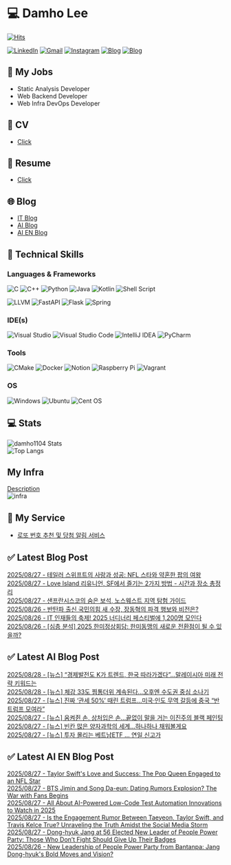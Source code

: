 
# 💻 Damho Lee

[![Hits](https://hits.seeyoufarm.com/api/count/incr/badge.svg?url=https%3A%2F%2Fgithub.com%2Fdamho1104&count_bg=%233D9CC8&title_bg=%23555555&icon=&icon_color=%23E7E7E7&title=hits&edge_flat=false)](https://hits.seeyoufarm.com)  

[![LinkedIn](https://img.shields.io/badge/Linkedin-%230077B5.svg?style=flat&logo=linkedin&logoColor=white)](https://www.linkedin.com/in/damho1104/)
[![Gmail](https://img.shields.io/badge/Gmail-D14836?style=flat&logo=gmail&logoColor=white)](mailto:damho1104@gmail.com)
[![Instagram](https://img.shields.io/badge/Instargram-%23E4405F.svg?style=flat&logo=Instagram&logoColor=white)](https://www.instagram.com/damho1104/)
[![Blog](https://img.shields.io/badge/Blog-%23000000.svg?style=flat&logo=Tistory&logoColor=white)](https://dmomo.co.kr/)
[![Blog](https://img.shields.io/badge/Blog-%23000000.svg?style=flat&logo=WordPress&logoColor=white)](https://blog.ai.dmomo.co.kr/)

## 📃 My Jobs
- Static Analysis Developer
- Web Backend Developer
- Web Infra DevOps Developer

## 📰 CV
- [Click](https://resume.dmomo.net/damho.lee/resume)  

## 📘 Resume
- [Click](https://damho1104.notion.site/8af3191b9815406d95708d9a0cea5a9e)  

## 🌐 Blog
- [IT Blog](https://dmomo.co.kr/)
- [AI Blog](https://blog.ai.dmomo.co.kr/)
- [AI EN Blog](https://ai.trend.dmomo.co.kr/)

## 💪 Technical Skills
### Languages & Frameworks
![C](https://img.shields.io/badge/c-%2300599C.svg?style=flat&logo=c&logoColor=white)
![C++](https://img.shields.io/badge/c++-%2300599C.svg?style=flat&logo=c%2B%2B&logoColor=white)
![Python](https://img.shields.io/badge/Python-3776AB.svg?&style=flat&logo=Python&logoColor=white)
![Java](https://img.shields.io/badge/java-%23ED8B00.svg?style=flat&logo=openjdk&logoColor=white)
![Kotlin](https://img.shields.io/badge/Kotlin-%237F52FF.svg?style=flat&logo=Kotlin&logoColor=white)
![Shell Script](https://img.shields.io/badge/Shell_script-%23121011.svg?style=flat&logo=gnu-bash&logoColor=white)  
  
![LLVM](https://img.shields.io/badge/LLVM/Clang-000B1D.svg?&style=flat&logo=LLVM&logoColor=white)
![FastAPI](https://img.shields.io/badge/FastAPI-005571?style=flat&logo=fastapi)
![Flask](https://img.shields.io/badge/Flask-%23000.svg?style=flat&logo=flask&logoColor=white)
![Spring](https://img.shields.io/badge/Springboot-%236DB33F.svg?style=flat&logo=spring&logoColor=white)
  
  
### IDE(s)
![Visual Studio](https://img.shields.io/badge/Visual%20Studio-5C2D91.svg?style=flat&logo=visual-studio&logoColor=white) 
![Visual Studio Code](https://img.shields.io/badge/Visual%20Studio%20Code-0078d7.svg?style=flat&logo=visual-studio-code&logoColor=white)
![IntelliJ IDEA](https://img.shields.io/badge/IntelliJIDEA-000000.svg?style=flat&logo=intellij-idea&logoColor=white) 
![PyCharm](https://img.shields.io/badge/PyCharm-143?style=flat&logo=pycharm&logoColor=black&color=black&labelColor=green) 


### Tools
![CMake](https://img.shields.io/badge/CMake-%23008FBA.svg?style=flat&logo=cmake&logoColor=white)
![Docker](https://img.shields.io/badge/docker-%230db7ed.svg?style=flat&logo=docker&logoColor=white)
![Notion](https://img.shields.io/badge/Notion-%23000000.svg?style=flat&logo=notion&logoColor=white)
![Raspberry Pi](https://img.shields.io/badge/-RaspberryPi-C51A4A?style=flat&logo=Raspberry-Pi)
![Vagrant](https://img.shields.io/badge/Vagrant-%231563FF.svg?style=flat&logo=vagrant&logoColor=white)


### OS
![Windows](https://img.shields.io/badge/Windows-0078D6?style=flat&logo=windows&logoColor=white)
![Ubuntu](https://img.shields.io/badge/Ubuntu-E95420?style=flat&logo=ubuntu&logoColor=white)
![Cent OS](https://img.shields.io/badge/Cent%20OS-002260?style=flat&logo=centos&logoColor=F0F0F0)


## :computer: Stats
![damho1104 Stats](https://github-readme-stats.vercel.app/api?username=damho1104&hide=issues&show_icons=true&show=prs_merged,prs_merged_percentage&theme=chartreuse-dark)  
![Top Langs](https://github-readme-stats.vercel.app/api/top-langs/?username=damho1104&layout=compact&theme=chartreuse-dark)


## My Infra
[Description](https://dmomo.co.kr/444)  
![infra](https://nextcloud.dmomo.net/apps/files_sharing/publicpreview/EtWDB9RaEXyf4FT?file=/&fileId=142416&x=6016&y=3384&a=true&etag=eee0bc0c4308201c786211582fdbc678)  





## 📣 My Service
- [로또 번호 추천 및 당첨 알림 서비스](https://lotto.dmomo.co.kr/)  


## ✅ Latest Blog Post

[2025/08/27 - 테일러 스위프트의 사랑과 성공: NFL 스타와 약혼한 팝의 여왕](https://dmomo.co.kr/664) <br/>
[2025/08/27 - Love Island 리유니언, SF에서 즐기는 2가지 방법 - 시간과 장소 총정리](https://dmomo.co.kr/663) <br/>
[2025/08/27 - 샌프란시스코의 숨은 보석, 노스웨스트 지역 탐험 가이드](https://dmomo.co.kr/662) <br/>
[2025/08/26 - 반탄파 출신 국민의힘 새 수장, 장동혁의 파격 행보와 비전은?](https://dmomo.co.kr/661) <br/>
[2025/08/26 - IT 인재들의 축제! 2025 너디너리 페스티벌에 1,200명 모인다](https://dmomo.co.kr/660) <br/>
[2025/08/26 - [심층 분석] 2025 한미정상회담: 한미동맹의 새로운 전환점이 될 수 있을까?](https://dmomo.co.kr/659) <br/>

## ✅ Latest AI Blog Post
[2025/08/28 - [뉴스] “경제발전도 K가 트렌드, 한국 따라가겠다”…말레이시아 미래 전략 키워드는](https://blog.ai.dmomo.co.kr/news/8903) <br/>
[2025/08/28 - [뉴스] 체감 33도 찜통더위 계속된다…오후엔 수도권 중심 소나기](https://blog.ai.dmomo.co.kr/news/8900) <br/>
[2025/08/27 - [뉴스] 진짜 ‘관세 50%’ 때린 트럼프…미국·인도 무역 갈등에 중국 “반트럼프 모여라”](https://blog.ai.dmomo.co.kr/news/8897) <br/>
[2025/08/27 - [뉴스] 움켜쥔 손, 상처입은 손…끝없이 말을 거는 이진주의 블랙 페인팅](https://blog.ai.dmomo.co.kr/news/8894) <br/>
[2025/08/27 - [뉴스] 빈칸 많은 양자과학의 세계…하나하나 채워볼게요](https://blog.ai.dmomo.co.kr/news/8891) <br/>
[2025/08/27 - [뉴스] 투자 몰리는 베트남ETF … 연일 신고가](https://blog.ai.dmomo.co.kr/news/8888) <br/>

## ✅ Latest AI EN Blog Post
[2025/08/27 - Taylor Swift's Love and Success: The Pop Queen Engaged to an NFL Star](https://ai.trend.dmomo.co.kr/2025/08/taylor-swifts-love-and-success-pop.html) <br/>
[2025/08/27 - BTS Jimin and Song Da-eun: Dating Rumors Explosion? The War with Fans Begins](https://ai.trend.dmomo.co.kr/2025/08/bts-jimin-and-song-da-eun-dating-rumors.html) <br/>
[2025/08/27 - All About AI-Powered Low-Code Test Automation Innovations to Watch in 2025](https://ai.trend.dmomo.co.kr/2025/08/all-about-ai-powered-low-code-test.html) <br/>
[2025/08/27 - Is the Engagement Rumor Between Taeyeon, Taylor Swift, and Travis Kelce True? Unraveling the Truth Amidst the Social Media Storm](https://ai.trend.dmomo.co.kr/2025/08/is-engagement-rumor-between-taeyeon.html) <br/>
[2025/08/27 - Dong-hyuk Jang at 56 Elected New Leader of People Power Party: Those Who Don’t Fight Should Give Up Their Badges](https://ai.trend.dmomo.co.kr/2025/08/dong-hyuk-jang-at-56-elected-new-leader.html) <br/>
[2025/08/26 - New Leadership of People Power Party from Bantanpa: Jang Dong-hyuk's Bold Moves and Vision?](https://ai.trend.dmomo.co.kr/2025/08/new-leadership-of-people-power-party.html) <br/>
